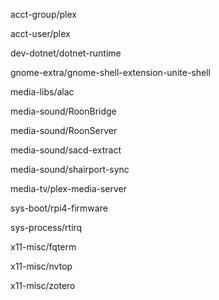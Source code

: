 acct-group/plex

acct-user/plex

dev-dotnet/dotnet-runtime

gnome-extra/gnome-shell-extension-unite-shell

media-libs/alac

media-sound/RoonBridge

media-sound/RoonServer

media-sound/sacd-extract

media-sound/shairport-sync

media-tv/plex-media-server

sys-boot/rpi4-firmware

sys-process/rtirq

x11-misc/fqterm

x11-misc/nvtop

x11-misc/zotero
